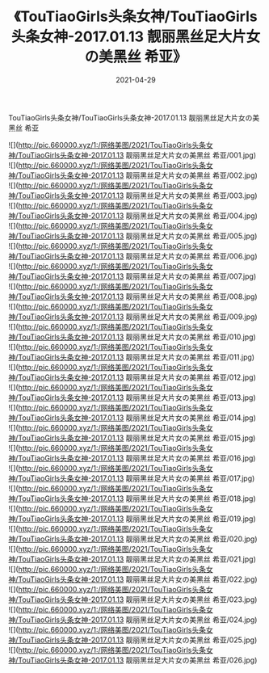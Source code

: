 ﻿---
layout: post
title:  《TouTiaoGirls头条女神/TouTiaoGirls头条女神-2017.01.13 靓丽黑丝足大片女の美黑丝 希亚》
date:   2021-04-29
img: http://pic.660000.xyz/1:/网络美图/2021/TouTiaoGirls头条女神/TouTiaoGirls头条女神-2017.01.13 靓丽黑丝足大片女の美黑丝 希亚/000.jpg
categories: [美女, 清纯, 唯美]
---

TouTiaoGirls头条女神/TouTiaoGirls头条女神-2017.01.13 靓丽黑丝足大片女の美黑丝 希亚

 ![](http://pic.660000.xyz/1:/网络美图/2021/TouTiaoGirls头条女神/TouTiaoGirls头条女神-2017.01.13 靓丽黑丝足大片女の美黑丝 希亚/001.jpg) <br>![](http://pic.660000.xyz/1:/网络美图/2021/TouTiaoGirls头条女神/TouTiaoGirls头条女神-2017.01.13 靓丽黑丝足大片女の美黑丝 希亚/002.jpg) <br>![](http://pic.660000.xyz/1:/网络美图/2021/TouTiaoGirls头条女神/TouTiaoGirls头条女神-2017.01.13 靓丽黑丝足大片女の美黑丝 希亚/003.jpg) <br>![](http://pic.660000.xyz/1:/网络美图/2021/TouTiaoGirls头条女神/TouTiaoGirls头条女神-2017.01.13 靓丽黑丝足大片女の美黑丝 希亚/004.jpg) <br>![](http://pic.660000.xyz/1:/网络美图/2021/TouTiaoGirls头条女神/TouTiaoGirls头条女神-2017.01.13 靓丽黑丝足大片女の美黑丝 希亚/005.jpg) <br>![](http://pic.660000.xyz/1:/网络美图/2021/TouTiaoGirls头条女神/TouTiaoGirls头条女神-2017.01.13 靓丽黑丝足大片女の美黑丝 希亚/006.jpg) <br>![](http://pic.660000.xyz/1:/网络美图/2021/TouTiaoGirls头条女神/TouTiaoGirls头条女神-2017.01.13 靓丽黑丝足大片女の美黑丝 希亚/007.jpg) <br>![](http://pic.660000.xyz/1:/网络美图/2021/TouTiaoGirls头条女神/TouTiaoGirls头条女神-2017.01.13 靓丽黑丝足大片女の美黑丝 希亚/008.jpg) <br>![](http://pic.660000.xyz/1:/网络美图/2021/TouTiaoGirls头条女神/TouTiaoGirls头条女神-2017.01.13 靓丽黑丝足大片女の美黑丝 希亚/009.jpg) <br>![](http://pic.660000.xyz/1:/网络美图/2021/TouTiaoGirls头条女神/TouTiaoGirls头条女神-2017.01.13 靓丽黑丝足大片女の美黑丝 希亚/010.jpg) <br>![](http://pic.660000.xyz/1:/网络美图/2021/TouTiaoGirls头条女神/TouTiaoGirls头条女神-2017.01.13 靓丽黑丝足大片女の美黑丝 希亚/011.jpg) <br>![](http://pic.660000.xyz/1:/网络美图/2021/TouTiaoGirls头条女神/TouTiaoGirls头条女神-2017.01.13 靓丽黑丝足大片女の美黑丝 希亚/012.jpg) <br>![](http://pic.660000.xyz/1:/网络美图/2021/TouTiaoGirls头条女神/TouTiaoGirls头条女神-2017.01.13 靓丽黑丝足大片女の美黑丝 希亚/013.jpg) <br>![](http://pic.660000.xyz/1:/网络美图/2021/TouTiaoGirls头条女神/TouTiaoGirls头条女神-2017.01.13 靓丽黑丝足大片女の美黑丝 希亚/014.jpg) <br>![](http://pic.660000.xyz/1:/网络美图/2021/TouTiaoGirls头条女神/TouTiaoGirls头条女神-2017.01.13 靓丽黑丝足大片女の美黑丝 希亚/015.jpg) <br>![](http://pic.660000.xyz/1:/网络美图/2021/TouTiaoGirls头条女神/TouTiaoGirls头条女神-2017.01.13 靓丽黑丝足大片女の美黑丝 希亚/016.jpg) <br>![](http://pic.660000.xyz/1:/网络美图/2021/TouTiaoGirls头条女神/TouTiaoGirls头条女神-2017.01.13 靓丽黑丝足大片女の美黑丝 希亚/017.jpg) <br>![](http://pic.660000.xyz/1:/网络美图/2021/TouTiaoGirls头条女神/TouTiaoGirls头条女神-2017.01.13 靓丽黑丝足大片女の美黑丝 希亚/018.jpg) <br>![](http://pic.660000.xyz/1:/网络美图/2021/TouTiaoGirls头条女神/TouTiaoGirls头条女神-2017.01.13 靓丽黑丝足大片女の美黑丝 希亚/019.jpg) <br>![](http://pic.660000.xyz/1:/网络美图/2021/TouTiaoGirls头条女神/TouTiaoGirls头条女神-2017.01.13 靓丽黑丝足大片女の美黑丝 希亚/020.jpg) <br>![](http://pic.660000.xyz/1:/网络美图/2021/TouTiaoGirls头条女神/TouTiaoGirls头条女神-2017.01.13 靓丽黑丝足大片女の美黑丝 希亚/021.jpg) <br>![](http://pic.660000.xyz/1:/网络美图/2021/TouTiaoGirls头条女神/TouTiaoGirls头条女神-2017.01.13 靓丽黑丝足大片女の美黑丝 希亚/022.jpg) <br>![](http://pic.660000.xyz/1:/网络美图/2021/TouTiaoGirls头条女神/TouTiaoGirls头条女神-2017.01.13 靓丽黑丝足大片女の美黑丝 希亚/023.jpg) <br>![](http://pic.660000.xyz/1:/网络美图/2021/TouTiaoGirls头条女神/TouTiaoGirls头条女神-2017.01.13 靓丽黑丝足大片女の美黑丝 希亚/024.jpg) <br>![](http://pic.660000.xyz/1:/网络美图/2021/TouTiaoGirls头条女神/TouTiaoGirls头条女神-2017.01.13 靓丽黑丝足大片女の美黑丝 希亚/025.jpg) <br>![](http://pic.660000.xyz/1:/网络美图/2021/TouTiaoGirls头条女神/TouTiaoGirls头条女神-2017.01.13 靓丽黑丝足大片女の美黑丝 希亚/026.jpg) <br>
